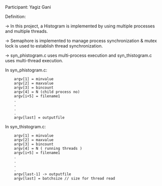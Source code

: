 Participant:
	Yagiz Gani
	
Definition: 

-> In this project, a Histogram is implemented by using multiple processes and multiple threads.

-> Semaphore is implemented to manage process synchronization & mutex lock is used to establish thread synchronization.

-> syn_phistogram.c uses multi-process execution and syn_thistogram.c uses multi-thread execution.

In syn_phistogram.c: 

		argv[1] = minvalue
		argv[2] = maxvalue
		argv[3] = bincount
		argv[4] = N (child process no)
		argv[i+5] = filename1
		.
		.	
		.
		.
		argv[last] = outputfile

In syn_thistogram.c:

		argv[1] = minvalue
		argv[2] = maxvalue
		argv[3] = bincount
		argv[4] = N ( running threads )
		argv[i+5] = filename1
		.
		.	
		.
		.
		argv[last-1] -> outputfile
		argv[last] = batchsize // size for thread read
